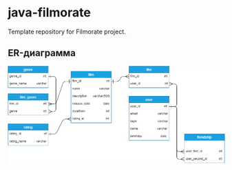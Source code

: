 # java-filmorate
Template repository for Filmorate project.
## ER-диаграмма

![filmorate](https://github.com/TriAndres/java-Filmorate-1/blob/add-friends-likes/Диаграмма%20без%20названия.drawio.png)

